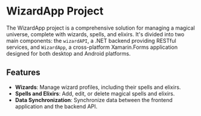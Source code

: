 # WizardApp Project

The WizardApp project is a comprehensive solution for managing a magical universe, complete with wizards, spells, and elixirs. It's divided into two main components: the `wizardAPI`, a .NET backend providing RESTful services, and `WizardApp`, a cross-platform Xamarin.Forms application designed for both desktop and Android platforms.

## Features

- **Wizards**: Manage wizard profiles, including their spells and elixirs.
- **Spells and Elixirs**: Add, edit, or delete magical spells and elixirs.
- **Data Synchronization**: Synchronize data between the frontend application and the backend API.
